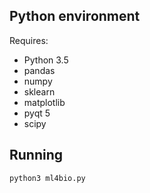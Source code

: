 ## Python environment

Requires:
- Python 3.5
- pandas
- numpy
- sklearn
- matplotlib
- pyqt 5
- scipy


## Running

`python3 ml4bio.py`
